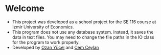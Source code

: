 # Welcome
* This project was developed as a school project for the SE 116 course at Izmir University of Economics.
* This program does not use any database system. Instead, it saves the data in text files. You may need to change the file paths in the IO class for the program to work properly.
* Developed by [Ozan Yücel](https://github.com/ozanyucell) and [Cem Ceylan](https://github.com/CemCeyln)

